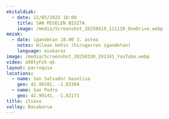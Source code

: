 ```yaml
---
ekitaldiak:
  - date: 12/05/2025 18:00
    title: SAN MIGELEN BISITA
    image: /media/Screenshot_20250419_111110_OneDrive.webp
mezak:
  - date: igandetan 10.00 3. astea
    notes: Hilean behin (hirugarren igandetan)
    language: euskaraz
image: /media/Screenshot_20250330_191241_YouTube.webp
video: a90tyFzk-qk
layout: parroquia
locations:
  - name: San Salvador baseliza
    geo: 42.99201, -1.83304
  - name: San Pedro
    geo: 42.99141, -1.82171
title: itsaso
valley: Basaburua
---
```

